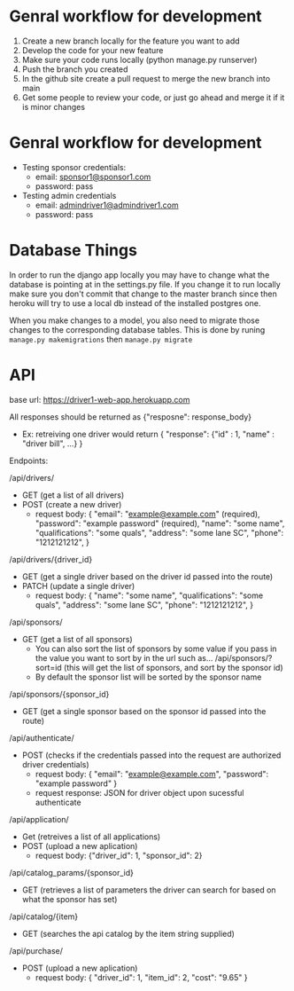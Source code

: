 # Genral workflow for development
1. Create a new branch locally for the feature you want to add
2. Develop the code for your new feature
3. Make sure your code runs locally (python manage.py runserver)
4. Push the branch you created
5. In the github site create a pull request to merge the new branch into main
6. Get some people to review your code, or just go ahead and merge it if it is minor changes

# Genral workflow for development
- Testing sponsor credentials:
  - email: sponsor1@sponsor1.com
  - password: pass
- Testing admin credentials
  - email: admindriver1@admindriver1.com
  - password: pass

# Database Things
In order to run the django app locally you may have to change what the database is pointing at in the settings.py file. If you change it to run locally make sure you don't commit that change to the master branch since then heroku will try to use a local db instead of the installed postgres one.

When you make changes to a model, you also need to migrate those changes to the corresponding database tables. This is done by runing `manage.py makemigrations` then `manage.py migrate`

# API
base url: https://driver1-web-app.herokuapp.com

All responses should be returned as {"resposne": response_body}
  - Ex: retreiving one driver would return { "response": {"id" : 1, "name" : "driver bill", ...} }

Endpoints:

/api/drivers/
  - GET (get a list of all drivers)
  - POST (create a new driver)
    - request body: { 
      "email": "example@example.com" (required), 
      "password": "example password" (required), 
      "name": "some name", 
      "qualifications": "some quals", 
      "address": "some lane SC", 
      "phone": "1212121212", 
    }

/api/drivers/{driver_id}
  - GET (get a single driver based on the driver id passed into the route)
  - PATCH (update a single driver)
    - request body: { 
      "name": "some name", 
      "qualifications": "some quals", 
      "address": "some lane SC", 
      "phone": "1212121212", 
    }

/api/sponsors/
  - GET (get a list of all sponsors)
    - You can also sort the list of sponsors by some value if you pass in the value you want to sort by in the url such as...
      /api/sponsors/?sort=id (this will get the list of sponsors, and sort by the sponsor id)
    - By default the sponsor list will be sorted by the sponsor name

/api/sponsors/{sponsor_id}
  - GET (get a single sponsor based on the sponsor id passed into the route)

/api/authenticate/
  - POST (checks if the credentials passed into the request are authorized driver credentials)
    - request body: { "email": "example@example.com", "password": "example password" }
    - request response: JSON for driver object upon sucessful authenticate

/api/application/
  - Get (retreives a list of all applications)
  - POST (upload a new aplication)
    - request body: {"driver_id": 1, "sponsor_id": 2}

/api/catalog_params/{sponsor_id}
  - GET (retrieves a list of parameters the driver can search for based on what the sponsor has set) 

/api/catalog/{item}
  - GET (searches the api catalog by the item string supplied) 

/api/purchase/
  - POST (upload a new aplication)
    - request body: { "driver_id": 1, "item_id": 2, "cost": "9.65" }


